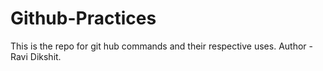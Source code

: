 # Github-Practices
This is the repo for git hub commands and their respective uses.
Author - Ravi Dikshit.

